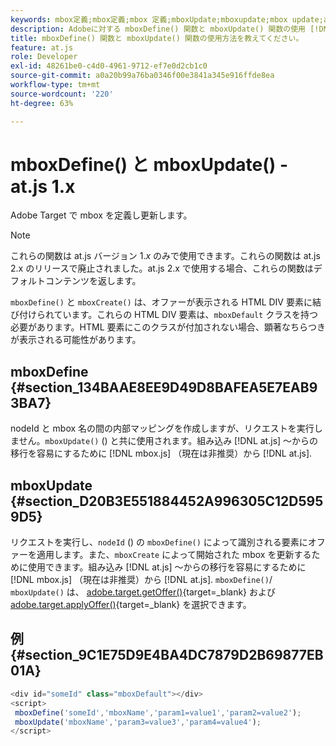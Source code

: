 ```yaml
---
keywords: mbox定義;mbox定義;mbox 定義;mboxUpdate;mboxupdate;mbox update;at.js;関数
description: Adobeに対する mboxDefine() 関数と mboxUpdate() 関数の使用 [!DNL Target] at.js JavaScript ライブラリを使用して、mbox を定義または更新します。 (at.js 1.x)
title: mboxDefine() 関数と mboxUpdate() 関数の使用方法を教えてください。
feature: at.js
role: Developer
exl-id: 48261be0-c4d0-4961-9712-ef7e0d2cb1c0
source-git-commit: a0a20b99a76ba0346f00e3841a345e916ffde8ea
workflow-type: tm+mt
source-wordcount: '220'
ht-degree: 63%

---
```


# mboxDefine() と mboxUpdate() - at.js 1.x

Adobe Target で mbox を定義し更新します。

>[!NOTE]
>
>これらの関数は at.js バージョン 1.*x* のみで使用できます。これらの関数は at.js 2.x のリリースで廃止されました。at.js 2.x で使用する場合、これらの関数はデフォルトコンテンツを返します。

`mboxDefine()` と `mboxCreate()` は、オファーが表示される HTML DIV 要素に結び付けられています。これらの HTML DIV 要素は、`mboxDefault` クラスを持つ必要があります。HTML 要素にこのクラスが付加されない場合、顕著なちらつきが表示される可能性があります。

## mboxDefine {#section_134BAAE8EE9D49D8BAFEA5E7EAB93BA7}

nodeId と mbox 名の間の内部マッピングを作成しますが、リクエストを実行しません。`mboxUpdate()` () と共に使用されます。組み込み [!DNL at.js] ～からの移行を容易にするために [!DNL mbox.js] （現在は非推奨）から [!DNL at.js].

## mboxUpdate {#section_D20B3E551884452A996305C12D5959D5}

リクエストを実行し、`nodeId` () の `mboxDefine()` によって識別される要素にオファーを適用します。また、`mboxCreate` によって開始された mbox を更新するために使用できます。組み込み [!DNL at.js] ～からの移行を容易にするために [!DNL mbox.js] （現在は非推奨）から [!DNL at.js]. `mboxDefine()`/ `mboxUpdate()` は、 [adobe.target.getOffer()](https://developer.adobe.com/target/implement/client-side/atjs/atjs-functions/adobe-target-getoffer/){target=_blank} および [adobe.target.applyOffer()](https://developer.adobe.com/target/implement/client-side/atjs/atjs-functions/adobe-target-applyoffer/){target=_blank} を選択できます。

## 例 {#section_9C1E75D9E4BA4DC7879D2B69877EB01A}

```javascript
<div id="someId" class="mboxDefault"></div> 
<script> 
 mboxDefine('someId','mboxName','param1=value1','param2=value2'); 
 mboxUpdate('mboxName','param3=value3','param4=value4'); 
</script>
```
